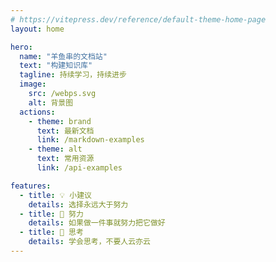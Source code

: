 ```yaml
---
# https://vitepress.dev/reference/default-theme-home-page
layout: home

hero:
  name: "羊鱼串的文档站"
  text: "构建知识库"
  tagline: 持续学习，持续进步
  image:
    src: /webps.svg
    alt: 背景图
  actions:
    - theme: brand
      text: 最新文档
      link: /markdown-examples
    - theme: alt
      text: 常用资源
      link: /api-examples

features:
  - title: 💡 小建议
    details: 选择永远大于努力
  - title: 🧗 努力
    details: 如果做一件事就努力把它做好
  - title: 🤔 思考
    details: 学会思考，不要人云亦云
---
```


